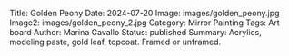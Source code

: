 Title: Golden Peony 
Date: 2024-07-20 
Image: images/golden_peony.jpg 
Image2: images/golden_peony_2.jpg
Category: Mirror Painting 
Tags: Art board 
Author: Marina Cavallo 
Status: published 
Summary: Acrylics, modeling paste, gold leaf, topcoat. Framed or unframed.

